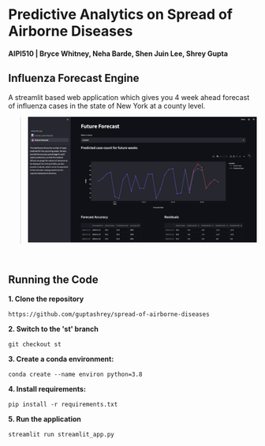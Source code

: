 # Predictive Analytics on Spread of Airborne Diseases

#### AIPI510 | **Bryce Whitney, Neha Barde, Shen Juin Lee, Shrey Gupta**

## Influenza Forecast Engine
A streamlit based web application which gives you 4 week ahead forecast of influenza cases in the state of New York at a county level.
>![img.png](assets/image_1.png)

&nbsp;
## Running the Code

**1. Clone the repository**
```
https://github.com/guptashrey/spread-of-airborne-diseases
```
**2. Switch to the 'st' branch**
```
git checkout st
```
**3. Create a conda environment:** 
```
conda create --name environ python=3.8
```
**4. Install requirements:** 
```
pip install -r requirements.txt
```
**5. Run the application**
```
streamlit run streamlit_app.py
```
